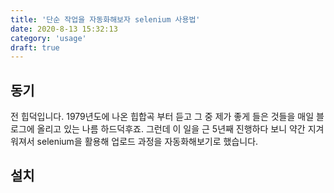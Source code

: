 ```yaml
---
title: '단순 작업을 자동화해보자 selenium 사용법'
date: 2020-8-13 15:32:13
category: 'usage'
draft: true
---
```


## 동기

전 힙덕입니다. 1979년도에 나온 힙합곡 부터 듣고 그 중 제가 좋게 들은 것들을 매일 블로그에 올리고 있는 나름 하드덕후죠. 그런데 이 일을 근 5년째 진행하다 보니 약간 지겨워져서 selenium을 활용해 업로드 과정을 자동화해보기로 했습니다.

## 설치
